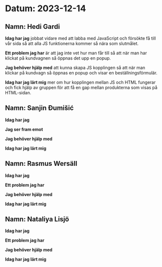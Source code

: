 # Datum: 2023-12-14

## Namn: Hedi Gardi

**Idag har jag** jobbat vidare med att labba med JavaScript och försökte få till vår sida så att alla JS funktionerna kommer så nära som slutmålet.

**Ett problem jag har** är att jag inte vet hur man får till så att när man har klickat på kundvagnen så öppnas det upp en popup.

**Jag behöver hjälp med** att kunna skapa JS kopplingen så att när man klickar på kundvagn så öppnas en popup och visar en beställningsförmulär.

**Idag har jag lärt mig** mer om hur kopplingen mellan JS och HTML fungerar och fick hjälp av gruppen för att få en gap mellan produkterna som visas på HTML-sidan.

## Namn: Sanjin Đumišić

**Idag har jag** 

**Jag ser fram emot** 

**Jag behöver hjälp med** 

**Idag har jag lärt mig** 

## Namn: Rasmus Wersäll

**Idag har jag** 

**Ett problem jag har** 

**Jag behöver hjälp med** 

**Idag har jag lärt mig** 

## Namn: Nataliya Lisjö

**Idag har jag**

**Ett problem jag har**

**Jag behöver hjälp med**

**Idag har jag lärt mig**
